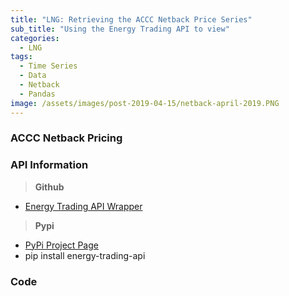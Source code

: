 ```yaml
---
title: "LNG: Retrieving the ACCC Netback Price Series"
sub_title: "Using the Energy Trading API to view"
categories:
  - LNG
tags:
  - Time Series
  - Data
  - Netback
  - Pandas
image: /assets/images/post-2019-04-15/netback-april-2019.PNG
---
```


### ACCC Netback Pricing



### API Information
> **Github**
-	[Energy Trading API Wrapper](https://github.com/jericmac/energy-trading-api-wrappers)
> **Pypi**
-	[PyPi Project Page](https://pypi.org/project/energy-trading-api/)
-	pip install energy-trading-api




### Code 
```python
```

